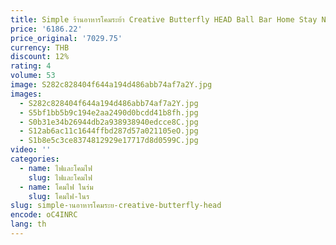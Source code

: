 ```yaml
---
title: Simple ร้านอาหารโคมระย้า Creative Butterfly HEAD Ball Bar Home Stay Northern European Pastoral ห้องนอนโคมไฟศึกษา
price: '6186.22'
price_original: '7029.75'
currency: THB
discount: 12%
rating: 4
volume: 53
image: S282c828404f644a194d486abb74af7a2Y.jpg
images:
  - S282c828404f644a194d486abb74af7a2Y.jpg
  - S5bf1bb5b9c194e2aa2490d0bcdd41b8fh.jpg
  - S0b31e34b26944db2a938938940edcce8C.jpg
  - S12ab6ac11c1644ffbd287d57a021105eO.jpg
  - S1b8e5c3ce8374812929e17717d8d0599C.jpg
video: ''
categories:
  - name: ไฟและโคมไฟ
    slug: ไฟและโคมไฟ
  - name: โคมไฟ ในร่ม
    slug: โคมไฟ-ในร
slug: simple-านอาหารโคมระย-creative-butterfly-head
encode: oC4INRC
lang: th
---
```

  
